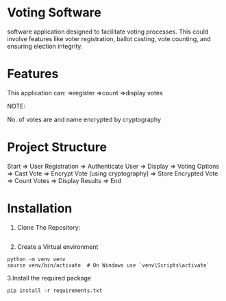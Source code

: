 Voting Software
===============

software application designed to facilitate voting processes. This could involve features like voter registration, ballot casting, vote counting, and ensuring election integrity.

Features
==========

This application can:
      =>register 
      =>count
      =>display votes

NOTE:

   No. of votes are and name encrypted by cryptography

Project Structure
=================

Start => User Registration => Authenticate User => Display => Voting Options => Cast Vote => Encrypt Vote (using cryptography) => Store Encrypted Vote => Count Votes => Display Results => End

Installation 
============
1. Clone The Repository:
```

```
2. Create a Virtual environment

```
python -m venv venv
source venv/bin/activate  # On Windows use `venv\Scripts\activate`
```
3.Install the required package
```
pip install -r requirements.txt
```
